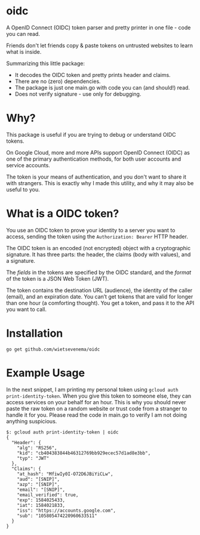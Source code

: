 # oidc
A OpenID Connect (OIDC) token parser and pretty printer in one file - 
code you can read. 

Friends don't let friends copy & paste tokens on untrusted websites to 
learn what is inside.  

Summarizing this little package:
 - It decodes the OIDC token and pretty prints header and claims. 
 - There are no (zero) dependencies.
 - The package is just one main.go with code you can (and should!) read.
 - Does not verify signature - use only for debugging. 
 
# Why?
This package is useful if you are trying to debug or understand OIDC tokens.

On Google Cloud, more and more APIs support OpenID Connect 
(OIDC) as one of the primary authentication methods, for both user accounts
and service accounts.

The token is your means of authentication, and you don't want to share
it with strangers. This is exactly why I made this utility, and why it may
also be useful to you.   

# What is a OIDC token?
You use an OIDC token to prove your identity to a server 
you want to access, sending the token using the `Authorization: Bearer` HTTP header. 

The OIDC token is an encoded (not encrypted) object with a cryptographic signature. 
It has three parts: the header, the claims (body with values), 
and a signature.

The *fields* in the tokens are specified by the OIDC standard, and 
the *format* of the token is a JSON Web Token (JWT).

The token contains the destination URL (audience), the identity of the caller 
(email), and an expiration date. You can’t get tokens that are valid for longer
than one hour (a comforting thought). You get a token, and pass it to the API 
you want to call.

# Installation
`go get github.com/wietsevenema/oidc`

# Example Usage
In the next snippet, I am printing my personal token using `gcloud auth print-identity-token`. 
When you give this token to someone else, they can access services 
on your behalf for an hour. This is why you should never paste the raw token on a 
random website or trust code from a stranger to handle it for you. Please read the 
code in main.go to verify I am not doing anything suspicious.  
```
$: gcloud auth print-identity-token | oidc
{
  "Header": {
    "alg": "RS256",
    "kid": "cb404383844b46312769bb929ecec57d1ad8e3bb",
    "typ": "JWT"
  },
  "Claims": {
    "at_hash": "MfiwIy0I-O72D6JBiYiCLw",
    "aud": "[SNIP]",
    "azp": "[SNIP]",
    "email": "[SNIP]",
    "email_verified": true,
    "exp": 1584025433,
    "iat": 1584021833,
    "iss": "https://accounts.google.com",
    "sub": "105805474220960633511"
  }
}
```
